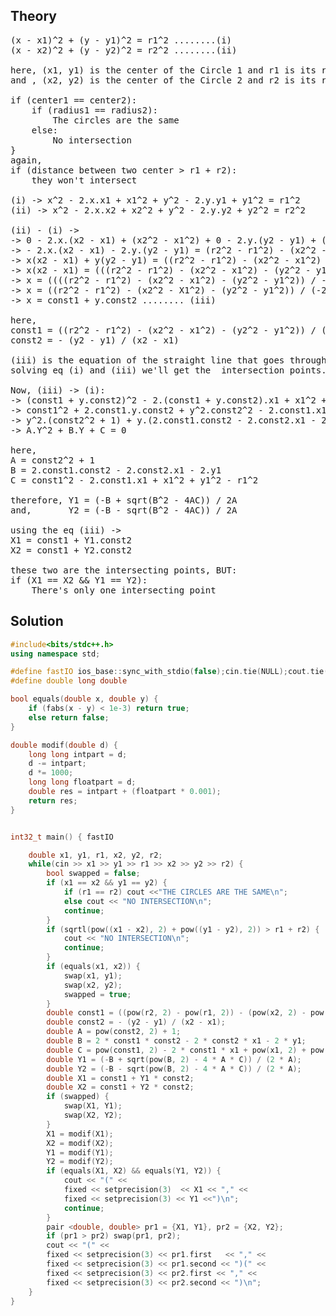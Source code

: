 ## Theory
<pre>
(x - x1)^2 + (y - y1)^2 = r1^2 ........(i)
(x - x2)^2 + (y - y2)^2 = r2^2 ........(ii)

here, (x1, y1) is the center of the Circle 1 and r1 is its radius
and , (x2, y2) is the center of the Circle 2 and r2 is its radius

if (center1 == center2):
    if (radius1 == radius2): 
        The circles are the same
    else:
        No intersection
}
again, 
if (distance between two center > r1 + r2):
    they won't intersect

(i) -> x^2 - 2.x.x1 + x1^2 + y^2 - 2.y.y1 + y1^2 = r1^2
(ii) -> x^2 - 2.x.x2 + x2^2 + y^2 - 2.y.y2 + y2^2 = r2^2

(ii) - (i) ->
-> 0 - 2.x.(x2 - x1) + (x2^2 - x1^2) + 0 - 2.y.(y2 - y1) + (y2^2 - y1^2) = r2^2 - r1^2
-> - 2.x.(x2 - x1) - 2.y.(y2 - y1) = (r2^2 - r1^2) - (x2^2 - x1^2) - (y2^2 - y1^2)
-> x(x2 - x1) + y(y2 - y1) = ((r2^2 - r1^2) - (x2^2 - x1^2) - (y2^2 - y1^2)) / -2
-> x(x2 - x1) = (((r2^2 - r1^2) - (x2^2 - x1^2) - (y2^2 - y1^2)) / -2) - y(y2 - y1)
-> x = ((((r2^2 - r1^2) - (x2^2 - x1^2) - (y2^2 - y1^2)) / -2) - y(y2 - y1)) / (x2 - x1) 
-> x = ((r2^2 - r1^2) - (x2^2 - X1^2) - (y2^2 - y1^2)) / (-2.(x2 - x1)) + y.-(y2 - y1)/(x2 - x1)
-> x = const1 + y.const2 ........ (iii)

here, 
const1 = ((r2^2 - r1^2) - (x2^2 - x1^2) - (y2^2 - y1^2)) / (-2 * (x2 - x1))
const2 = - (y2 - y1) / (x2 - x1)

(iii) is the equation of the straight line that goes through the intersection points of the two circle.
solving eq (i) and (iii) we'll get the  intersection points.
    
Now, (iii) -> (i):
-> (const1 + y.const2)^2 - 2.(const1 + y.const2).x1 + x1^2 + y^2 - 2.y.y1 + y1^2 = r1^2
-> const1^2 + 2.const1.y.const2 + y^2.const2^2 - 2.const1.x1 - 2.y.const2.x1 + x1^2 + y^2 - 2.y.y1 + y1^2 = r1^2
-> y^2.(const2^2 + 1) + y.(2.const1.const2 - 2.const2.x1 - 2.y1) + (const1^2 - 2.const1.x1 + x1^2 + y1^2 - r1^2) = 0
-> A.Y^2 + B.Y + C = 0

here,
A = const2^2 + 1
B = 2.const1.const2 - 2.const2.x1 - 2.y1
C = const1^2 - 2.const1.x1 + x1^2 + y1^2 - r1^2

therefore, Y1 = (-B + sqrt(B^2 - 4AC)) / 2A
and,       Y2 = (-B - sqrt(B^2 - 4AC)) / 2A

using the eq (iii) ->
X1 = const1 + Y1.const2
X2 = const1 + Y2.const2

these two are the intersecting points, BUT: 
if (X1 == X2 && Y1 == Y2):
    There's only one intersecting point
</pre>

## Solution
```cpp
#include<bits/stdc++.h>
using namespace std;

#define fastIO ios_base::sync_with_stdio(false);cin.tie(NULL);cout.tie(NULL);
#define double long double

bool equals(double x, double y) {
    if (fabs(x - y) < 1e-3) return true;
    else return false;
}

double modif(double d) {
    long long intpart = d;
    d -= intpart;
    d *= 1000;
    long long floatpart = d;
    double res = intpart + (floatpart * 0.001);
    return res;
}


int32_t main() { fastIO

    double x1, y1, r1, x2, y2, r2;
    while(cin >> x1 >> y1 >> r1 >> x2 >> y2 >> r2) {
        bool swapped = false;
        if (x1 == x2 && y1 == y2) {
            if (r1 == r2) cout <<"THE CIRCLES ARE THE SAME\n";
            else cout << "NO INTERSECTION\n";
            continue;
        }
        if (sqrtl(pow((x1 - x2), 2) + pow((y1 - y2), 2)) > r1 + r2) {
            cout << "NO INTERSECTION\n";
            continue;
        }
        if (equals(x1, x2)) {
            swap(x1, y1);
            swap(x2, y2);
            swapped = true;
        }
        double const1 = ((pow(r2, 2) - pow(r1, 2)) - (pow(x2, 2) - pow(x1, 2)) - (pow(y2, 2) - pow(y1, 2))) / (-2 * (x2 - x1));
        double const2 = - (y2 - y1) / (x2 - x1);
        double A = pow(const2, 2) + 1; 
        double B = 2 * const1 * const2 - 2 * const2 * x1 - 2 * y1;
        double C = pow(const1, 2) - 2 * const1 * x1 + pow(x1, 2) + pow(y1, 2) - pow(r1, 2);
        double Y1 = (-B + sqrt(pow(B, 2) - 4 * A * C)) / (2 * A);
        double Y2 = (-B - sqrt(pow(B, 2) - 4 * A * C)) / (2 * A);
        double X1 = const1 + Y1 * const2;
        double X2 = const1 + Y2 * const2;
        if (swapped) {
            swap(X1, Y1);
            swap(X2, Y2);
        }
        X1 = modif(X1);
        X2 = modif(X2);
        Y1 = modif(Y1);
        Y2 = modif(Y2);
        if (equals(X1, X2) && equals(Y1, Y2)) {
            cout << "(" << 
            fixed << setprecision(3)  << X1 << "," << 
            fixed << setprecision(3) << Y1 <<")\n";
            continue;
        }
        pair <double, double> pr1 = {X1, Y1}, pr2 = {X2, Y2};
        if (pr1 > pr2) swap(pr1, pr2);
        cout << "(" << 
        fixed << setprecision(3) << pr1.first   << "," << 
        fixed << setprecision(3) << pr1.second << ")(" << 
        fixed << setprecision(3) << pr2.first << "," << 
        fixed << setprecision(3) << pr2.second << ")\n";
    }  
}
